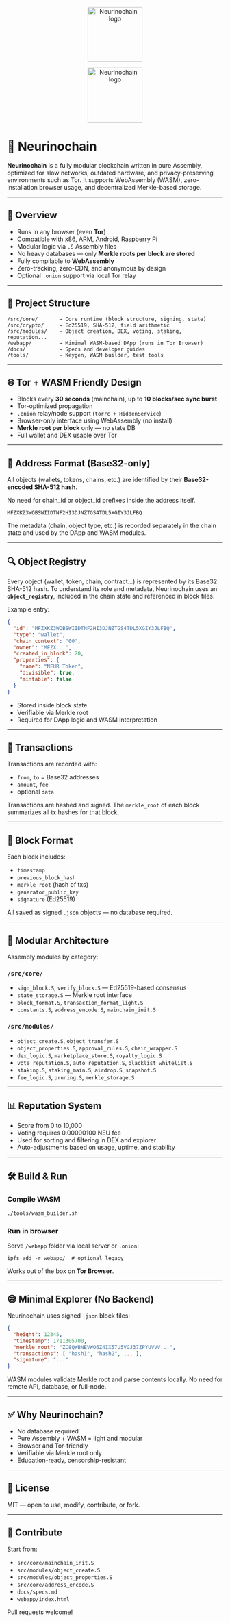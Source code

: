 <p align="center">
  <img src="https://raw.githubusercontent.com/NariKazuto/Neurinochain/main/neulogo256.png" alt="Neurinochain logo" width="128" />
</p>

<p align="center">
  <img src="https://raw.githubusercontent.com/NariKazuto/Neurinochain/main/neulogo256.png" alt="Neurinochain logo" width="128" />
</p>

# 🧠 Neurinochain

**Neurinochain** is a fully modular blockchain written in pure Assembly, optimized for slow networks, outdated hardware, and privacy-preserving environments such as Tor. It supports WebAssembly (WASM), zero-installation browser usage, and decentralized Merkle-based storage.

---

## 🚀 Overview

- Runs in any browser (even **Tor**)
- Compatible with x86, ARM, Android, Raspberry Pi
- Modular logic via `.S` Assembly files
- No heavy databases — only **Merkle roots per block are stored**
- Fully compilable to **WebAssembly**
- Zero-tracking, zero-CDN, and anonymous by design
- Optional `.onion` support via local Tor relay

---

## 📁 Project Structure

```
/src/core/       → Core runtime (block structure, signing, state)
/src/crypto/     → Ed25519, SHA-512, field arithmetic
/src/modules/    → Object creation, DEX, voting, staking, reputation...
/webapp/         → Minimal WASM-based DApp (runs in Tor Browser)
/docs/           → Specs and developer guides
/tools/          → Keygen, WASM builder, test tools
```

---

## 🌐 Tor + WASM Friendly Design

- Blocks every **30 seconds** (mainchain), up to **10 blocks/sec sync burst**
- Tor-optimized propagation
- `.onion` relay/node support (`torrc + HiddenService`)
- Browser-only interface using WebAssembly (no install)
- **Merkle root per block** only — no state DB
- Full wallet and DEX usable over Tor

---

## 🔐 Address Format (Base32-only)

All objects (wallets, tokens, chains, etc.) are identified by their **Base32-encoded SHA-512 hash**.

No need for chain_id or object_id prefixes inside the address itself.

```text
MFZXKZ3WOBSWIIDTNF2HI3DJNZTGS4TDL5XGIY3JLFBQ
```

The metadata (chain, object type, etc.) is recorded separately in the chain state and used by the DApp and WASM modules.

---

## 🔍 Object Registry

Every object (wallet, token, chain, contract...) is represented by its Base32 SHA-512 hash.
To understand its role and metadata, Neurinochain uses an **`object_registry`**, included in the chain state and referenced in block files.

Example entry:

```json
{
  "id": "MFZXKZ3WOBSWIIDTNF2HI3DJNZTGS4TDL5XGIY3JLFBQ",
  "type": "wallet",
  "chain_context": "00",
  "owner": "MFZX...",
  "created_in_block": 20,
  "properties": {
    "name": "NEUR Token",
    "divisible": true,
    "mintable": false
  }
}
```

- Stored inside block state
- Verifiable via Merkle root
- Required for DApp logic and WASM interpretation

---

## 🔄 Transactions

Transactions are recorded with:
- `from`, `to` = Base32 addresses
- `amount`, `fee`
- optional `data`

Transactions are hashed and signed. The `merkle_root` of each block summarizes all tx hashes for that block.

---

## 🧱 Block Format

Each block includes:

- `timestamp`
- `previous_block_hash`
- `merkle_root` (hash of txs)
- `generator_public_key`
- `signature` (Ed25519)

All saved as signed `.json` objects — no database required.

---

## 🔧 Modular Architecture

Assembly modules by category:

### `/src/core/`
- `sign_block.S`, `verify_block.S` — Ed25519-based consensus
- `state_storage.S` — Merkle root interface
- `block_format.S`, `transaction_format_light.S`
- `constants.S`, `address_encode.S`, `mainchain_init.S`

### `/src/modules/`
- `object_create.S`, `object_transfer.S`
- `object_properties.S`, `approval_rules.S`, `chain_wrapper.S`
- `dex_logic.S`, `marketplace_store.S`, `royalty_logic.S`
- `vote_reputation.S`, `auto_reputation.S`, `blacklist_whitelist.S`
- `staking.S`, `staking_main.S`, `airdrop.S`, `snapshot.S`
- `fee_logic.S`, `pruning.S`, `merkle_storage.S`

---

## 📊 Reputation System

- Score from 0 to 10,000
- Voting requires 0.00000100 NEU fee
- Used for sorting and filtering in DEX and explorer
- Auto-adjustments based on usage, uptime, and stability

---

## 🛠️ Build & Run

### Compile WASM

```bash
./tools/wasm_builder.sh
```

### Run in browser

Serve `/webapp` folder via local server or `.onion`:
```
ipfs add -r webapp/  # optional legacy
```

Works out of the box on **Tor Browser**.

---

## 😅 Minimal Explorer (No Backend)

Neurinochain uses signed `.json` block files:
```json
{
  "height": 12345,
  "timestamp": 1711305700,
  "merkle_root": "ZC8QWBNEVWO6Z4IX57U5VGJ37ZPYUVVV...",
  "transactions": [ "hash1", "hash2", ... ],
  "signature": "..."
}
```

WASM modules validate Merkle root and parse contents locally.
No need for remote API, database, or full-node.

---

## ✅ Why Neurinochain?

- No database required
- Pure Assembly + WASM = light and modular
- Browser and Tor-friendly
- Verifiable via Merkle root only
- Education-ready, censorship-resistant

---

## 📜 License

MIT — open to use, modify, contribute, or fork.

---

## 🙌 Contribute

Start from:
- `src/core/mainchain_init.S`
- `src/modules/object_create.S`
- `src/modules/object_properties.S`
- `src/core/address_encode.S`
- `docs/specs.md`
- `webapp/index.html`

Pull requests welcome!

